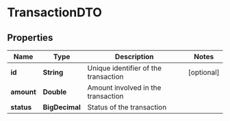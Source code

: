 

# TransactionDTO


## Properties

| Name | Type | Description | Notes |
|------------ | ------------- | ------------- | -------------|
|**id** | **String** | Unique identifier of the transaction |  [optional] |
|**amount** | **Double** | Amount involved in the transaction |  |
|**status** | **BigDecimal** | Status of the transaction |  |



